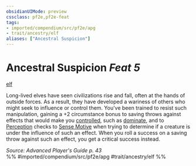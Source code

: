 ```yaml
---
obsidianUIMode: preview
cssclass: pf2e,pf2e-feat
tags:
- imported/compendium/src/pf2e/apg
- trait/ancestry/elf
aliases: ["Ancestral Suspicion"]
---
```

# Ancestral Suspicion  *Feat 5*  
[elf](elf.md)  


Long-lived elves have seen civilizations rise and fall, often at the hands of outside forces. As a result, they have developed a wariness of others who might seek to influence or control them. You've been trained to resist such manipulation, gaining a +2 circumstance bonus to saving throws against effects that would make you [controlled](conditions.md#Controlled), such as [dominate](../spells/dominate.md), and to [Perception](../skills.md#Perception) checks to [Sense Motive](sense-motive.md) when trying to determine if a creature is under the influence of such an effect. When you roll a success on a saving throw against such an effect, you get a critical success instead.

*Source: Advanced Player's Guide p. 43*  
%% #imported/compendium/src/pf2e/apg #trait/ancestry/elf %%
